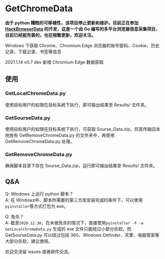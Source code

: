 # GetChromeData
**由于 python 糟糕的可移植性，该项目停止更新和维护。目前正在参加 [HackBrowserData](https://github.com/moonD4rk/HackBrowserData) 的开发，这是一个由 Go 编写的多平台浏览器信息采集项目，目前已经挺完善的，也在频繁更新，欢迎关注。**

Windows 下获取 Chrome、Chromium Edge 浏览器的账号密码、Cookie、历史记录、下载记录、书签等信息

2021.1.14 v0.7 dev 新增 Chromium Edge 数据获取

## 使用

### GetLocalChromeData.py

使用目标用户的权限在目标系统下执行，即可输出结果至 Results/ 文件夹。

### GetSourseData.py

使用目标用户的权限在目标系统下执行，可获取 Sourse_Data.zip，将其传输回本地放有 GetRemoveChromeData.py 的文件夹中，再使用 GetRemoveChromeData.py 处理。

### GetRemoveChromeData.py

确保脚本目录下存在 Sourse_Data.zip，运行即可输出结果至 Results/ 文件夹。

## Q&A

Q: Windows 上运行 python 脚本？  
A: 在 Windows中、脚本所需要的第三方库安装完成的条件下，可以使用`pyinstaller`等方式打包为 exe。

Q: 免杀？  
A: 截至`2020.12.30`，在未做免杀的情况下，直接使用`pyinstaller -F -w GetLocalChromeData.py` 生成的 exe 文件只能绕过小部分杀软。而 GetSourseData.py 可以绕过包括 360、Windows Definder、天擎、电脑管家等大部分杀软，建议使用。

欢迎交流留 issues 或者邮件交流。

